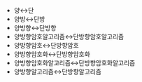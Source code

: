 - 양↔️단
- 양방↔️단방
- 양방향↔️단방향
- 양방향암호알고리즘↔️단방향암호알고리즘
- 양방향암호↔️단방향암호
- 양방향암호화↔️단방향암호화
- 양방향암호화알고리즘↔️단방향암호화알고리즘
- 양방향알고리즘↔️단방향알고리즘